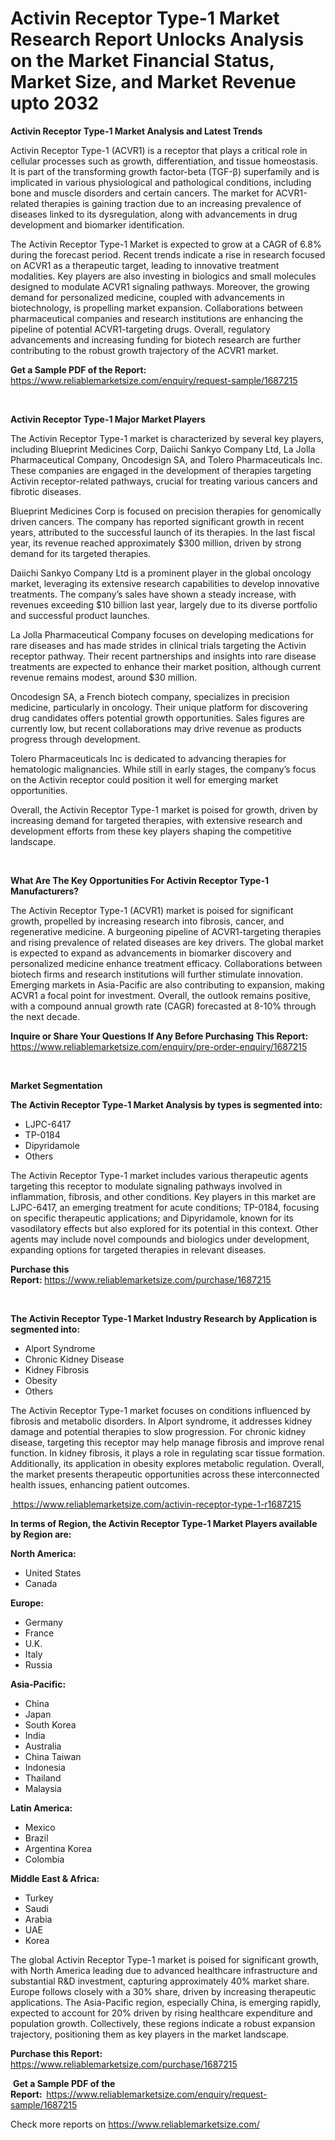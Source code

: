 <p><h1>Activin Receptor Type-1 Market Research Report Unlocks Analysis on the Market Financial Status, Market Size, and Market Revenue upto 2032</h1></p><p><strong>Activin Receptor Type-1 Market Analysis and Latest Trends</strong></p>
<p><p>Activin Receptor Type-1 (ACVR1) is a receptor that plays a critical role in cellular processes such as growth, differentiation, and tissue homeostasis. It is part of the transforming growth factor-beta (TGF-β) superfamily and is implicated in various physiological and pathological conditions, including bone and muscle disorders and certain cancers. The market for ACVR1-related therapies is gaining traction due to an increasing prevalence of diseases linked to its dysregulation, along with advancements in drug development and biomarker identification.</p><p>The Activin Receptor Type-1 Market is expected to grow at a CAGR of 6.8% during the forecast period. Recent trends indicate a rise in research focused on ACVR1 as a therapeutic target, leading to innovative treatment modalities. Key players are also investing in biologics and small molecules designed to modulate ACVR1 signaling pathways. Moreover, the growing demand for personalized medicine, coupled with advancements in biotechnology, is propelling market expansion. Collaborations between pharmaceutical companies and research institutions are enhancing the pipeline of potential ACVR1-targeting drugs. Overall, regulatory advancements and increasing funding for biotech research are further contributing to the robust growth trajectory of the ACVR1 market.</p></p>
<p><strong>Get a Sample PDF of the Report:&nbsp;</strong> <a href="https://www.reliablemarketsize.com/enquiry/request-sample/1687215?utm_campaign=3092&utm_medium=2&utm_source=Github&utm_content=ia&utm_term=26032025&utm_id=activin-receptor-type-1">https://www.reliablemarketsize.com/enquiry/request-sample/1687215</a></p>
<p>&nbsp;</p>
<p><strong>Activin Receptor Type-1 Major Market Players</strong></p>
<p><p>The Activin Receptor Type-1 market is characterized by several key players, including Blueprint Medicines Corp, Daiichi Sankyo Company Ltd, La Jolla Pharmaceutical Company, Oncodesign SA, and Tolero Pharmaceuticals Inc. These companies are engaged in the development of therapies targeting Activin receptor-related pathways, crucial for treating various cancers and fibrotic diseases.</p><p>Blueprint Medicines Corp is focused on precision therapies for genomically driven cancers. The company has reported significant growth in recent years, attributed to the successful launch of its therapies. In the last fiscal year, its revenue reached approximately $300 million, driven by strong demand for its targeted therapies.</p><p>Daiichi Sankyo Company Ltd is a prominent player in the global oncology market, leveraging its extensive research capabilities to develop innovative treatments. The company’s sales have shown a steady increase, with revenues exceeding $10 billion last year, largely due to its diverse portfolio and successful product launches.</p><p>La Jolla Pharmaceutical Company focuses on developing medications for rare diseases and has made strides in clinical trials targeting the Activin receptor pathway. Their recent partnerships and insights into rare disease treatments are expected to enhance their market position, although current revenue remains modest, around $30 million.</p><p>Oncodesign SA, a French biotech company, specializes in precision medicine, particularly in oncology. Their unique platform for discovering drug candidates offers potential growth opportunities. Sales figures are currently low, but recent collaborations may drive revenue as products progress through development.</p><p>Tolero Pharmaceuticals Inc is dedicated to advancing therapies for hematologic malignancies. While still in early stages, the company’s focus on the Activin receptor could position it well for emerging market opportunities.</p><p>Overall, the Activin Receptor Type-1 market is poised for growth, driven by increasing demand for targeted therapies, with extensive research and development efforts from these key players shaping the competitive landscape.</p></p>
<p>&nbsp;</p>
<p><strong>What Are The Key Opportunities For Activin Receptor Type-1 Manufacturers?</strong></p>
<p><p>The Activin Receptor Type-1 (ACVR1) market is poised for significant growth, propelled by increasing research into fibrosis, cancer, and regenerative medicine. A burgeoning pipeline of ACVR1-targeting therapies and rising prevalence of related diseases are key drivers. The global market is expected to expand as advancements in biomarker discovery and personalized medicine enhance treatment efficacy. Collaborations between biotech firms and research institutions will further stimulate innovation. Emerging markets in Asia-Pacific are also contributing to expansion, making ACVR1 a focal point for investment. Overall, the outlook remains positive, with a compound annual growth rate (CAGR) forecasted at 8-10% through the next decade.</p></p>
<p><strong>Inquire or Share Your Questions If Any Before Purchasing This Report:</strong> <a href="https://www.reliablemarketsize.com/enquiry/pre-order-enquiry/1687215?utm_campaign=3092&utm_medium=2&utm_source=Github&utm_content=ia&utm_term=26032025&utm_id=activin-receptor-type-1">https://www.reliablemarketsize.com/enquiry/pre-order-enquiry/1687215</a></p>
<p>&nbsp;</p>
<p><strong>Market Segmentation</strong></p>
<p><strong>The Activin Receptor Type-1 Market Analysis by types is segmented into:</strong></p>
<p><ul><li>LJPC-6417</li><li>TP-0184</li><li>Dipyridamole</li><li>Others</li></ul></p>
<p><p>The Activin Receptor Type-1 market includes various therapeutic agents targeting this receptor to modulate signaling pathways involved in inflammation, fibrosis, and other conditions. Key players in this market are LJPC-6417, an emerging treatment for acute conditions; TP-0184, focusing on specific therapeutic applications; and Dipyridamole, known for its vasodilatory effects but also explored for its potential in this context. Other agents may include novel compounds and biologics under development, expanding options for targeted therapies in relevant diseases.</p></p>
<p><strong>Purchase this Report:&nbsp;</strong><a href="https://www.reliablemarketsize.com/purchase/1687215?utm_campaign=3092&utm_medium=2&utm_source=Github&utm_content=ia&utm_term=26032025&utm_id=activin-receptor-type-1">https://www.reliablemarketsize.com/purchase/1687215</a></p>
<p>&nbsp;</p>
<p><strong>The Activin Receptor Type-1 Market Industry Research by Application is segmented into:</strong></p>
<p><ul><li>Alport Syndrome</li><li>Chronic Kidney Disease</li><li>Kidney Fibrosis</li><li>Obesity</li><li>Others</li></ul></p>
<p><p>The Activin Receptor Type-1 market focuses on conditions influenced by fibrosis and metabolic disorders. In Alport syndrome, it addresses kidney damage and potential therapies to slow progression. For chronic kidney disease, targeting this receptor may help manage fibrosis and improve renal function. In kidney fibrosis, it plays a role in regulating scar tissue formation. Additionally, its application in obesity explores metabolic regulation. Overall, the market presents therapeutic opportunities across these interconnected health issues, enhancing patient outcomes.</p></p>
<p><a href="https://www.reliablemarketsize.com/activin-receptor-type-1-r1687215?utm_campaign=3092&utm_medium=2&utm_source=Github&utm_content=ia&utm_term=26032025&utm_id=activin-receptor-type-1">&nbsp;https://www.reliablemarketsize.com/activin-receptor-type-1-r1687215</a></p>
<p><strong>In terms of Region, the Activin Receptor Type-1 Market Players available by Region are:</strong></p>
<p>
    <p> <strong> North America: </strong>
        <ul>
            <li>United States</li>
            <li>Canada</li>
        </ul>
        </p> 
    <p> <strong> Europe: </strong>
        <ul>
            <li>Germany</li>
            <li>France</li>
            <li>U.K.</li>
            <li>Italy</li>
            <li>Russia</li>
        </ul>
        </p> 
    <p> <strong> Asia-Pacific: </strong>
        <ul>
            <li>China</li>
            <li>Japan</li>
            <li>South Korea</li>
            <li>India</li>
            <li>Australia</li>
            <li>China Taiwan</li>
            <li>Indonesia</li>
            <li>Thailand</li>
            <li>Malaysia</li>
        </ul>
        </p> 
    <p> <strong> Latin America: </strong>
        <ul>
            <li>Mexico</li>
            <li>Brazil</li>
            <li>Argentina Korea</li>
            <li>Colombia</li>
        </ul>
        </p> 
    <p> <strong> Middle East & Africa: </strong>
        <ul>
            <li>Turkey</li>
            <li>Saudi</li>
            <li>Arabia</li>
            <li>UAE</li>
            <li>Korea</li>
        </ul>
    </p>
    </p>
<p><p>The global Activin Receptor Type-1 market is poised for significant growth, with North America leading due to advanced healthcare infrastructure and substantial R&D investment, capturing approximately 40% market share. Europe follows closely with a 30% share, driven by increasing therapeutic applications. The Asia-Pacific region, especially China, is emerging rapidly, expected to account for 20% driven by rising healthcare expenditure and population growth. Collectively, these regions indicate a robust expansion trajectory, positioning them as key players in the market landscape.</p></p>
<p><strong>Purchase this Report: </strong><a href="https://www.reliablemarketsize.com/purchase/1687215?utm_campaign=3092&utm_medium=2&utm_source=Github&utm_content=ia&utm_term=26032025&utm_id=activin-receptor-type-1">https://www.reliablemarketsize.com/purchase/1687215</a></p>
<p>&nbsp;<strong>Get a Sample PDF of the Report:&nbsp;&nbsp;</strong><a href="https://www.reliablemarketsize.com/enquiry/request-sample/1687215?utm_campaign=3092&utm_medium=2&utm_source=Github&utm_content=ia&utm_term=26032025&utm_id=activin-receptor-type-1">https://www.reliablemarketsize.com/enquiry/request-sample/1687215</a></p>
<p><strong></strong></p>
<p>Check more reports on <a href="https://www.reliablemarketsize.com/?utm_campaign=3092&utm_medium=2&utm_source=Github&utm_content=ia&utm_term=26032025&utm_id=activin-receptor-type-1">https://www.reliablemarketsize.com/</a></p>